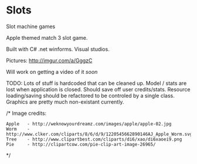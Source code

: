 # Slots
Slot machine games

Apple themed match 3 slot game.

Built with C# .net winforms.
Visual studios.

Pictures:
http://imgur.com/a/GggzC

Will work on getting a video of it *soon*

TODO:
Lots of stuff is hardcoded that can be cleaned up. 
Model / stats are lost when application is closed. Should save off user credits/stats.
Resource loading/saving should be refactored to be controled by a single class.
Graphics are pretty much non-existant currently.

/* Image credits:

    Apple   - http://weknowyourdreamz.com/images/apple/apple-02.jpg
    Worm    - http://www.clker.com/cliparts/8/6/d/9/1220545662890146AJ_Apple_Worm.svg.hi.png
    Tree    - http://www.clipartbest.com/cliparts/di6/xao/di6xaoei9.png
    Pie     - http://clipartcow.com/pie-clip-art-image-26965/
*/
